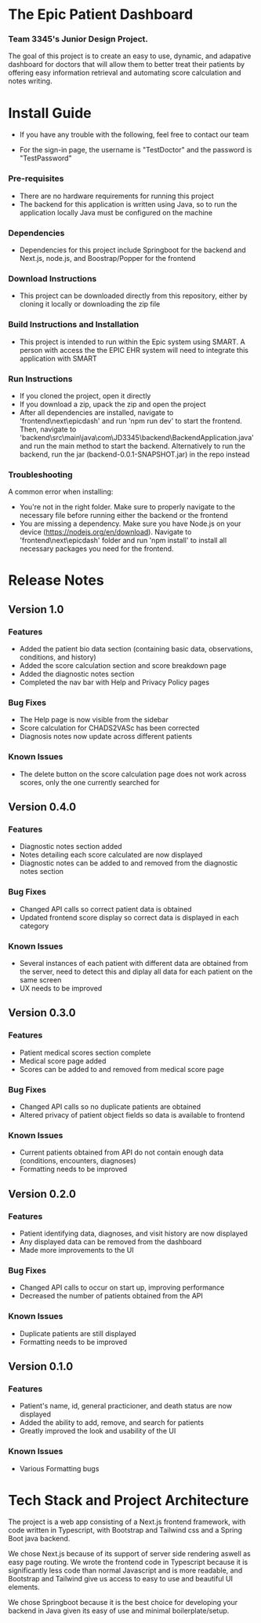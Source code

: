 # The Epic Patient Dashboard
### Team 3345's Junior Design Project. 

The goal of this project is to create an easy to use, dynamic, and adapative dashboard for doctors that will allow them to better treat their patients by offering easy information retrieval and automating score calculation and notes writing.

# Install Guide

* If you have any trouble with the following, feel free to contact our team

* For the sign-in page, the username is "TestDoctor" and the password is "TestPassword"

### Pre-requisites
* There are no hardware requirements for running this project
* The backend for this application is written using Java, so to run the application locally Java must be configured on the machine
### Dependencies
* Dependencies for this project include Springboot for the backend and Next.js, node.js, and Boostrap/Popper for the frontend
### Download Instructions
* This project can be downloaded directly from this repository, either by cloning it locally or downloading the zip file
### Build Instructions and Installation
* This project is intended to run within the Epic system using SMART. A person with access the the EPIC EHR system will need to integrate this application with SMART
### Run Instructions
* If you cloned the project, open it directly
* If you download a zip, upack the zip and open the project
* After all dependencies are installed, navigate to 'frontend\next\epicdash' and run 'npm run dev' to start the frontend. Then, navigate to 'backend\src\main\java\com\JD3345\backend\BackendApplication.java' and run the main method to start the backend. Alternatively to run the backend, run the jar (backend-0.0.1-SNAPSHOT.jar) in the repo instead
### Troubleshooting
A common error when installing:
* You're not in the right folder. Make sure to properly navigate to the necessary file before running either the backend or the frontend
* You are missing a dependency. Make sure you have Node.js on your device (https://nodejs.org/en/download). Navigate to 'frontend\next\epicdash' folder and run 'npm install' to install all necessary packages you need for the frontend.

# Release Notes

## Version 1.0

### Features
* Added the patient bio data section (containing basic data, observations, conditions, and history)
* Added the score calculation section and score breakdown page
* Added the diagnostic notes section
* Completed the nav bar with Help and Privacy Policy pages

### Bug Fixes
* The Help page is now visible from the sidebar
* Score calculation for CHADS2VASc has been corrected
* Diagnosis notes now update across different patients

### Known Issues
* The delete button on the score calculation page does not work across scores, only the one currently searched for


## Version 0.4.0

### Features
* Diagnostic notes section added
* Notes detailing each score calculated are now displayed
* Diagnostic notes can be added to and removed from the diagnostic notes section

### Bug Fixes
* Changed API calls so correct patient data is obtained
* Updated frontend score display so correct data is displayed in each category

### Known Issues
* Several instances of each patient with different data are obtained from the server, need to detect this and diplay all data for each patient on the same screen
* UX needs to be improved

## Version 0.3.0

### Features
* Patient medical scores section complete
* Medical score page added
* Scores can be added to and removed from medical score page

### Bug Fixes
* Changed API calls so no duplicate patients are obtained
* Altered privacy of patient object fields so data is available to frontend

### Known Issues
* Current patients obtained from API do not contain enough data (conditions, encounters, diagnoses)
* Formatting needs to be improved

## Version 0.2.0

### Features
* Patient identifying data, diagnoses, and visit history are now displayed
* Any displayed data can be removed from the dashboard
* Made more improvements to the UI

### Bug Fixes
* Changed API calls to occur on start up, improving performance
* Decreased the number of patients obtained from the API

### Known Issues
* Duplicate patients are still displayed
* Formatting needs to be improved

## Version 0.1.0

### Features
* Patient's name, id, general practicioner, and death status are now displayed
* Added the ability to add, remove, and search for patients
* Greatly improved the look and usability of the UI

### Known Issues
* Various Formatting bugs

# Tech Stack and Project Architecture

The project is a web app consisting of a Next.js frontend framework, with code written in Typescript, with Bootstrap and Tailwind css and a Spring Boot java backend.

We chose Next.js because of its support of server side rendering aswell as easy page routing. We wrote the frontend code in Typescript because it is significantly less code than normal Javascript and is more readable, and Bootstrap and Tailwind give us access to easy to use and beautiful UI elements.

We chose Springboot because it is the best choice for developing your backend in Java given its easy of use and minimal boilerplate/setup.



